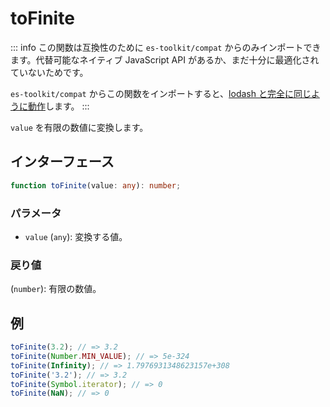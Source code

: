 # toFinite

::: info
この関数は互換性のために `es-toolkit/compat` からのみインポートできます。代替可能なネイティブ JavaScript API があるか、まだ十分に最適化されていないためです。

`es-toolkit/compat` からこの関数をインポートすると、[lodash と完全に同じように動作](../../../compatibility.md)します。
:::

`value` を有限の数値に変換します。

## インターフェース

```typescript
function toFinite(value: any): number;
```

### パラメータ

- `value` (`any`): 変換する値。

### 戻り値

(`number`): 有限の数値。

## 例

```typescript
toFinite(3.2); // => 3.2
toFinite(Number.MIN_VALUE); // => 5e-324
toFinite(Infinity); // => 1.7976931348623157e+308
toFinite('3.2'); // => 3.2
toFinite(Symbol.iterator); // => 0
toFinite(NaN); // => 0
```
